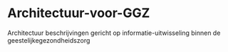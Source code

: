 # Architectuur-voor-GGZ
Architectuur beschrijvingen gericht op informatie-uitwisseling binnen de geestelijkegezondheidszorg

